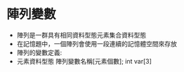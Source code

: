 # 陣列變數
- 陣列是一群具有相同資料型態元素集合資料型態
- 在記憶題中，一個陣列會使用一段連續的記憶體空間來存放
- 陣列的變數定義:
- 元素資料型態 陣列變數名稱[元素個數];  int var[3]
